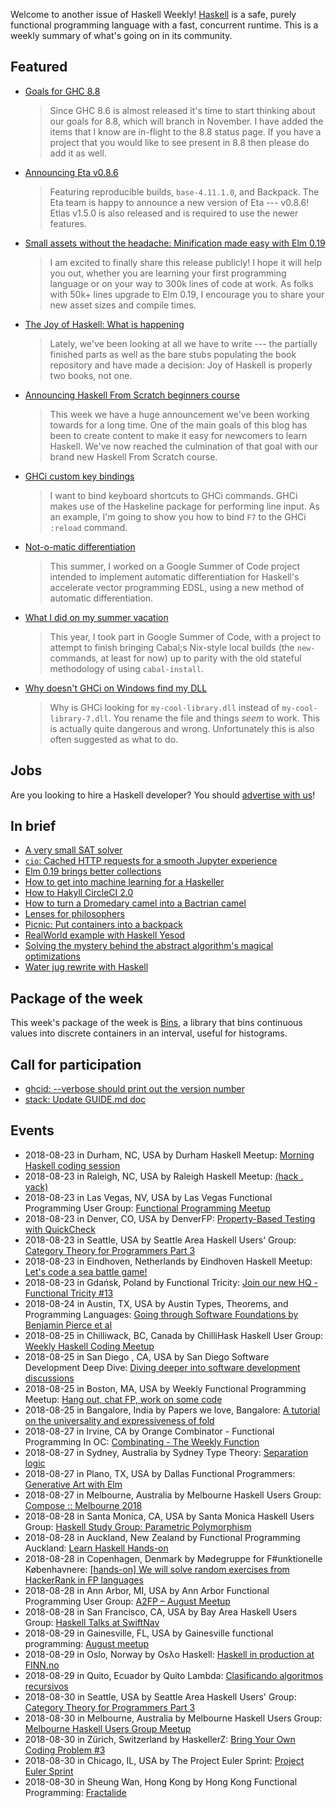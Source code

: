 Welcome to another issue of Haskell Weekly!
[Haskell](https://www.haskell.org) is a safe, purely functional programming language with a fast, concurrent runtime.
This is a weekly summary of what's going on in its community.

## Featured

-   [Goals for GHC 8.8](https://mail.haskell.org/pipermail/ghc-devs/2018-August/016120.html)

    > Since GHC 8.6 is almost released it's time to start thinking about our goals for 8.8, which will branch in November. I have added the items that I know are in-flight to the 8.8 status page. If you have a project that you would like to see present in 8.8 then please do add it as well.

-   [Announcing Eta v0.8.6](https://blog.eta-lang.org/https-blog-eta-lang-org-announcing-eta-v0-8-6-e8b63c92c6ca)

    > Featuring reproducible builds, `base-4.11.1.0`, and Backpack. The Eta team is happy to announce a new version of Eta --- v0.8.6! Etlas v1.5.0 is also released and is required to use the newer features.

-   [Small assets without the headache: Minification made easy with Elm 0.19](https://elm-lang.org/blog/small-assets-without-the-headache)

    > I am excited to finally share this release publicly! I hope it will help you out, whether you are learning your first programming language or on your way to 300k lines of code at work. As folks with 50k+ lines upgrade to Elm 0.19, I encourage you to share your new asset sizes and compile times.

-   [The Joy of Haskell: What is happening](https://joyofhaskell.com/posts/2018-08-06-announcement.html)

    > Lately, we've been looking at all we have to write --- the partially finished parts as well as the bare stubs populating the book repository and have made a decision: Joy of Haskell is properly two books, not one.

-   [Announcing Haskell From Scratch beginners course](https://mmhaskell.com/blog/2018/8/20/announcing-haskell-from-scratch-beginners-course)

    > This week we have a huge announcement we've been working towards for a long time. One of the main goals of this blog has been to create content to make it easy for newcomers to learn Haskell. We've now reached the culmination of that goal with our brand new Haskell From Scratch course.

-   [GHCi custom key bindings](https://blog.rcook.org/blog/2018/ghci-custom-key-bindings/)

    > I want to bind keyboard shortcuts to GHCi commands. GHCi makes use of the Haskeline package for performing line input. As an example, I'm going to show you how to bind `F7` to the GHCi `:reload` command.

-   [Not-o-matic differentiation](https://ajknapp.github.io/2018/08/14/notomatic-differentiation.html)

    > This summer, I worked on a Google Summer of Code project intended to implement automatic differentiation for Haskell's accelerate vector programming EDSL, using a new method of automatic differentiation.

-   [What I did on my summer vacation](https://typedr.at/posts/what-i-did-on-my-summer-vacation/)

    > This year, I took part in Google Summer of Code, with a project to attempt to finish bringing Cabal;s Nix-style local builds (the `new-` commands, at least for now) up to parity with the old stateful methodology of using `cabal-install`.

-   [Why doesn't GHCi on Windows find my DLL](https://hub.zhox.com/posts/why-doesnt-ghc-on-windows-find-my-dll/)

    > Why is GHCi looking for `my-cool-library.dll` instead of `my-cool-library-7.dll`. You rename the file and things *seem* to work. This is actually quite dangerous and wrong. Unfortunately this is also often suggested as what to do.

## Jobs

Are you looking to hire a Haskell developer?
You should [advertise with us](/advertising.html)!

## In brief

-   [A very small SAT solver](http://www.cse.chalmers.se/~algehed/blogpostsHTML/SAT.html)
-   [`cio`: Cached HTTP requests for a smooth Jupyter experience](http://nmattia.com/posts/2018-08-21-cio-cached-http-requests-jupyter.html)
-   [Elm 0.19 brings better collections](https://dev.to/skinney/elm-019-brings-better-collections-3320)
-   [How to get into machine learning for a Haskeller](https://functor.tokyo/blog/2018-08-21-machine-learning-for-haskellers)
-   [How to Hakyll CircleCI 2.0](https://nazarii.bardiuk.com/posts/hakyll-circle.html)
-   [How to turn a Dromedary camel into a Bactrian camel](https://shiftordie.de/blog/2018/08/17/how-to-transform-camels-purescript-haskell/)
-   [Lenses for philosophers](https://julesh.com/2018/08/16/lenses-for-philosophers/)
-   [Picnic: Put containers into a backpack](https://kowainik.github.io/posts/2018-08-19-picnic-put-containers-into-a-backpack)
-   [RealWorld example with Haskell Yesod](https://tzemanovic.gitlab.io/posts/realworld-example-with-haskell-yesod/)
-   [Solving the mystery behind the abstract algorithm's magical optimizations](https://medium.com/@maiavictor/solving-the-mystery-behind-abstract-algorithms-magical-optimizations-144225164b07)
-   [Water jug rewrite with Haskell](https://functional.works-hub.com/learn/water-jug-rewrite-with-haskell-part-i-4347a)

## Package of the week

This week's package of the week is [Bins](https://hackage.haskell.org/package/bins-0.1.1.0),
a library that bins continuous values into discrete containers in an interval, useful for histograms.

## Call for participation

-   [ghcid: --verbose should print out the version number](https://github.com/ndmitchell/ghcid/issues/196)
-   [stack: Update GUIDE.md doc](https://github.com/commercialhaskell/stack/issues/4252)

## Events

- 2018-08-23 in Durham, NC, USA by Durham Haskell Meetup: [Morning Haskell coding session](https://www.meetup.com/Durham-Haskell-Meetup/events/253873255/)
- 2018-08-23 in Raleigh, NC, USA by Raleigh Haskell Meetup: [(hack . yack)](https://www.meetup.com/Raleigh-Haskell-Meetup/events/253464598/)
- 2018-08-23 in Las Vegas, NV, USA by Las Vegas Functional Programming User Group: [Functional Programming Meetup](https://www.meetup.com/las-vegas-functional-programming/events/253697701/)
- 2018-08-23 in Denver, CO, USA by DenverFP: [Property-Based Testing with QuickCheck](https://www.meetup.com/denverfp/events/253873586/)
- 2018-08-23 in Seattle, USA by Seattle Area Haskell Users' Group: [Category Theory for Programmers Part 3](https://www.meetup.com/SEAHUG/events/253049816/)
- 2018-08-23 in Eindhoven, Netherlands by Eindhoven Haskell Meetup: [Let's code a sea battle game!](https://www.meetup.com/Eindhoven-Haskell-Meetup/events/253298183/)
- 2018-08-23 in Gdańsk, Poland by Functional Tricity: [Join our new HQ - Functional Tricity #13 ](https://www.meetup.com/FunctionalTricity/events/253124688/)
- 2018-08-24 in Austin, TX, USA by Austin Types, Theorems, and Programming Languages: [Going through Software Foundations by Benjamin Pierce et al](https://www.meetup.com/Austin-Types-Theorems-and-Programming-Languages/events/251802771/)
- 2018-08-25 in Chilliwack, BC, Canada by ChilliHask Haskell User Group: [Weekly Haskell Coding Meetup](https://www.meetup.com/BC-HUG/events/253933076/)
- 2018-08-25 in San Diego , CA, USA by San Diego Software Development Deep Dive: [Diving deeper into software development discussions ](https://www.meetup.com/San-Diego-Software-Development-Deep-Dive/events/253743545/)
- 2018-08-25 in Boston, MA, USA by Weekly Functional Programming Meetup: [Hang out, chat FP, work on some code](https://www.meetup.com/Weekly-Functional-Programming-Meetup/events/253005374/)
- 2018-08-25 in Bangalore, India by Papers we love, Bangalore: [A tutorial on the universality and expressiveness of fold](https://www.meetup.com/Papers-we-love-Bangalore/events/253785300/)
- 2018-08-27 in Irvine, CA by Orange Combinator - Functional Programming In OC: [Combinating - The Weekly Function](https://www.meetup.com/orange-combinator/events/253997890/)
- 2018-08-27 in Sydney, Australia by Sydney Type Theory: [Separation logic](https://www.meetup.com/Sydney-Type-Theory/events/253329644/)
- 2018-08-27 in Plano, TX, USA by Dallas Functional Programmers: [Generative Art with Elm](https://www.meetup.com/Dallas-Functional-Programmers/events/253267414/)
- 2018-08-27 in Melbourne, Australia by Melbourne Haskell Users Group: [Compose :: Melbourne 2018](https://www.meetup.com/Melbourne-Haskell-Users-Group/events/253742874/)
- 2018-08-28 in Santa Monica, CA, USA by Santa Monica Haskell Users Group: [Haskell Study Group: Parametric Polymorphism](https://www.meetup.com/santa-monica-haskell/events/253816697/)
- 2018-08-28 in Auckland, New Zealand by Functional Programming Auckland: [Learn Haskell Hands-on](https://www.meetup.com/Functional-Programming-Auckland/events/253832786/)
- 2018-08-28 in Copenhagen, Denmark by Mødegruppe for F#unktionelle Københavnere: [[hands-on] We will solve random exercises from HackerRank in FP languages](https://www.meetup.com/MoedegruppeFunktionelleKoebenhavnere/events/252866347/)
- 2018-08-28 in Ann Arbor, MI, USA by Ann Arbor Functional Programming User Group: [A2FP – August Meetup](https://www.meetup.com/AnnArborFP/events/253729076/)
- 2018-08-28 in San Francisco, CA, USA by Bay Area Haskell Users Group: [Haskell Talks at SwiftNav](https://www.meetup.com/Bay-Area-Haskell-Users-Group/events/253256829/)
- 2018-08-29 in Gainesville, FL, USA by Gainesville functional programming: [August meetup](https://www.meetup.com/gnv-fp/events/253559085/)
- 2018-08-29 in Oslo, Norway by Osλo Haskell: [Haskell in production at FINN.no](https://www.meetup.com/Oslo-Haskell/events/252501785/)
- 2018-08-29 in Quito, Ecuador by Quito Lambda: [Clasificando algoritmos recursivos](https://www.meetup.com/Quito-Lambda-Meetup/events/252000157/)
- 2018-08-30 in Seattle, USA by Seattle Area Haskell Users' Group: [Category Theory for Programmers Part 3](https://www.meetup.com/SEAHUG/events/253049820/)
- 2018-08-30 in Melbourne, Australia by Melbourne Haskell Users Group: [Melbourne Haskell Users Group Meetup](https://www.meetup.com/Melbourne-Haskell-Users-Group/events/253165388/)
- 2018-08-30 in Zürich, Switzerland by HaskellerZ: [Bring Your Own Coding Problem #3](https://www.meetup.com/HaskellerZ/events/253928652/)
- 2018-08-30 in Chicago, IL, USA by The Project Euler Sprint: [Project Euler Sprint](https://www.meetup.com/Project-Euler-Sprint/events/253309381/)
- 2018-08-30 in Sheung Wan, Hong Kong by Hong Kong Functional Programming: [Fractalide](https://www.meetup.com/HK-Functional-programming/events/251735985/)
